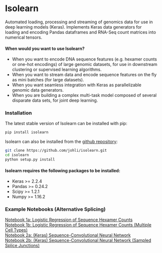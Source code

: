 # Isolearn

Automated loading, processing and streaming of genomics data for use in deep learning models (Keras).
Implements Keras data generators for loading and encoding Pandas dataframes and RNA-Seq count matrices into numerical tensors.

#### When would you want to use Isolearn?
- When you want to encode DNA sequence features (e.g. hexamer counts or one-hot encodings) of large genomic datasets, for use in downstream clustering or supervised learning algorithms.
- When you want to stream data and encode sequence features on the fly as mini batches (for large datasets).
- When you want seamless integration with Keras as parallelizable genomic data generators.
- When you are building a complex multi-task model composed of several disparate data sets, for joint deep learning.

### Installation
The latest stable version of Isolearn can be installed with pip:
```sh
pip install isolearn
```

Isolearn can also be installed from the [github repository](https://github.com/johli/isolearn.git):
```sh
git clone https://github.com/johli/isolearn.git
cd isolearn
python setup.py install
```

#### Isolearn requires the following packages to be installed:
- Keras >= 2.2.4
- Pandas >= 0.24.2
- Scipy >= 1.2.1
- Numpy >= 1.16.2

### Example Notebooks (Alternative Splicing)
[Notebook 1a: Logistic Regression of Sequence Hexamer Counts](https://nbviewer.jupyter.org/github/johli/isolearn/blob/master/example/splicing_hexamer_regression.ipynb)<br/>
[Notebook 1b: Logistic Regression of Sequence Hexamer Counts (Multiple Cell Types)](https://nbviewer.jupyter.org/github/johli/isolearn/blob/master/example/splicing_hexamer_regression_multicell.ipynb)<br/>
[Notebook 2a: (Keras) Sequence-Convolutional Neural Network](https://nbviewer.jupyter.org/github/johli/isolearn/blob/master/example/splicing_cnn_multicell.ipynb)<br/>
[Notebook 2b: (Keras) Sequence-Convolutional Neural Network (Sampled Splice Junctions)](https://nbviewer.jupyter.org/github/johli/isolearn/blob/master/example/splicing_cnn_perturbed_multicell.ipynb)<br/>

